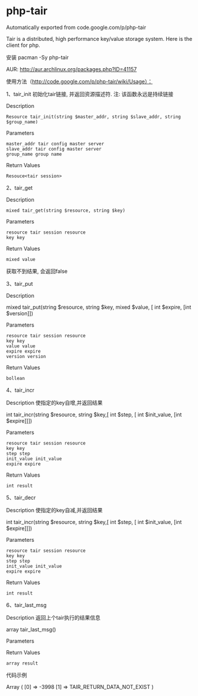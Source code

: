 # php-tair
Automatically exported from code.google.com/p/php-tair

Tair is a distributed, high performance key/value storage system.
Here is the client for php.


安装
 pacman -Sy php-tair
 
 AUR: http://aur.archlinux.org/packages.php?ID=41157 
 
 
 
使用方法（http://code.google.com/p/php-tair/wiki/Usage）：

1、tair_init
初始化tair链接, 并返回资源描述符. 注: 该函数永远是持续链接

Description

    Resource tair_init(string $master_addr, string $slave_addr, string $group_name) 

Parameters

    master_addr tair config master server
    slave_addr tair config master server
    group_name group name 

Return Values

    Resouce<tair session> 

2、tair_get

Description

    mixed tair_get(string $resource, string $key) 

Parameters

    resource tair session resource
    key key 

Return Values

    mixed value 

获取不到结果, 会返回false

3、tair_put

Description

 mixed tair_put(string $resource, string $key, mixed $value, [ int $expire, [int $version]]) 

Parameters

    resource tair session resource
    key key
    value value
    expire expire
    version version 

Return Values

    bollean 

4、tair_incr

Description 使指定的key自增,并返回结果

 int tair_incr(string $resource, string $key,[ int $step, [ int $init_value, [int $expire]]]) 

Parameters

    resource tair session resource
    key key
    step step
    init_value init_value
    expire expire 

Return Values

    int result 

5、tair_decr

Description 使指定的key自减,并返回结果

int tair_incr(string $resource, string $key,[ int $step, [ int $init_value, [int $expire]]]) 

Parameters

    resource tair session resource
    key key
    step step
    init_value init_value
    expire expire 

Return Values

    int result 

6、tair_last_msg

Description 返回上个tair执行的结果信息

 array tair_last_msg() 

Parameters

Return Values

    array result 

代码示例

 <?php
 
 $rs = tair_init('10.0.0.210',null,'group_1');
 
 $value = tair_get($rs,'key_not_exists');
 
 if($value*false){
      print_r(tair_last_msg());
 }
 
 ?>

 Array
 (
     [0] => -3998
     [1] => TAIR_RETURN_DATA_NOT_EXIST
 )
